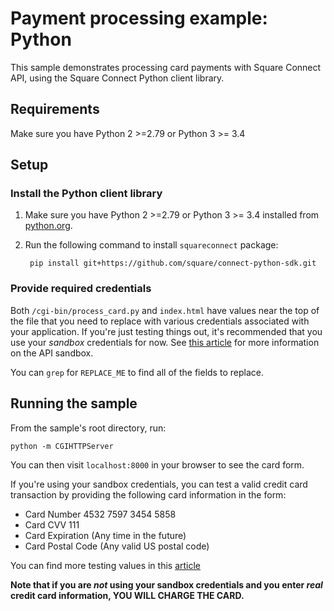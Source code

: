 # Payment processing example: Python

This sample demonstrates processing card payments with Square Connect API, using the
Square Connect Python client library.

## Requirements

Make sure you have Python 2 >=2.79 or Python 3 >= 3.4

## Setup

### Install the Python client library

1. Make sure you have Python 2 >=2.79 or Python 3 >= 3.4 installed from [python.org](https://www.python.org/).

2. Run the following command to install `squareconnect` package:

        pip install git+https://github.com/square/connect-python-sdk.git

### Provide required credentials

Both `/cgi-bin/process_card.py` and `index.html` have values near the top of the file
that you need to replace with various credentials associated with your application.
If you're just testing things out, it's recommended that you use your _sandbox_
credentials for now. See
[this article](https://docs.connect.squareup.com/articles/using-sandbox/)
for more information on the API sandbox.

You can `grep` for `REPLACE_ME` to find all of the fields to replace.


## Running the sample

From the sample's root directory, run:

    python -m CGIHTTPServer

You can then visit `localhost:8000` in your browser to see the card form.

If you're using your sandbox credentials, you can test a valid credit card
transaction by providing the following card information in the form:

* Card Number 4532 7597 3454 5858
* Card CVV 111
* Card Expiration (Any time in the future)
* Card Postal Code (Any valid US postal code)

You can find more testing values in this [article](https://docs.connect.squareup.com/articles/using-sandbox)

**Note that if you are _not_ using your sandbox credentials and you enter _real_
credit card information, YOU WILL CHARGE THE CARD.**
